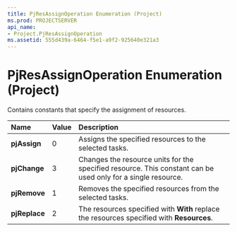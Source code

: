 ```yaml
---
title: PjResAssignOperation Enumeration (Project)
ms.prod: PROJECTSERVER
api_name:
- Project.PjResAssignOperation
ms.assetid: 555d439a-6464-f5e1-a9f2-925640e321a3
---
```



# PjResAssignOperation Enumeration (Project)

Contains constants that specify the assignment of resources.



|**Name**|**Value**|**Description**|
|:-----|:-----|:-----|
|**pjAssign**|0|Assigns the specified resources to the selected tasks.|
|**pjChange**|3|Changes the resource units for the specified resource. This constant can be used only for a single resource.|
|**pjRemove**|1|Removes the specified resources from the selected tasks.|
|**pjReplace**|2|The resources specified with  **With** replace the resources specified with **Resources**.|

